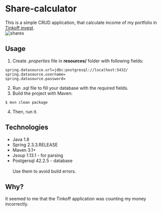 # Share-calculator <br/>
This is a simple CRUD application, that calculate income of my portfolio in [Tinkoff invest](https://www.tinkoff.ru/invest/).  
![shares](https://user-images.githubusercontent.com/54303323/97119312-62dd6180-1720-11eb-882e-0f8cc257f4b7.png)
## Usage
1. Create *.properties* file in **resources/** folder with following fields:
```
spring.datasource.url=jdbc:postgresql://localhost:5432/
spring.datasource.username=
spring.datasource.password=
```
2. Run *.sql* file to fill your database with the required fields.
3. Build the project with Maven:
```
$ mvn clean package
```
4. Then, run it.
## Technologies 
- Java 1.8
- Spring 2.3.3.RELEASE
- Maven 3.1+
- Jsoup 1.13.1 - for parsing
- Postgersql 42.2.5 - database <br/><br/>
Use them to avoid build errors.
## Why?
It seemed to me that the Tinkoff application was counting my money incorrectly.
